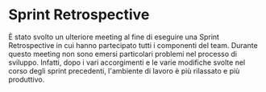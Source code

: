 # Sprint Retrospective

È stato svolto un ulteriore meeting al fine di eseguire una Sprint Retrospective in cui hanno partecipato tutti i componenti del team.
Durante questo meeting non sono emersi particolari problemi nel processo di sviluppo. Infatti, dopo i vari accorgimenti e le varie modifiche svolte nel corso degli sprint precedenti, l'ambiente di lavoro è più rilassato e più produttivo.